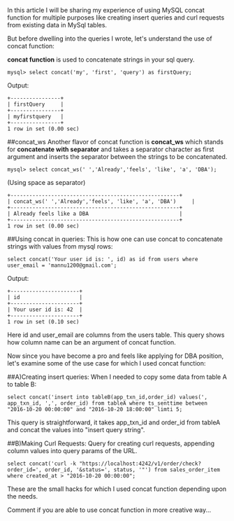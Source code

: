 In this article I will be sharing my experience of using MySQL concat function for multiple purposes like creating insert queries and curl requests from existing data in MySql tables.

But before dwelling into the queries I wrote, let's understand the use of concat function:


**concat function** is used to concatenate strings in your sql query. 

`mysql> select concat('my', 'first', 'query') as firstQuery;`

Output:

    +----------------+
    | firstQuery     |
    +----------------+
    | myfirstquery   |
    +----------------+
    1 row in set (0.00 sec)




##concat\_ws
Another flavor of concat function is **concat\_ws** which stands for **concatenate with separator** and takes a separator character as first argument and inserts the separator between the strings to be concatenated.

 
`mysql> select concat_ws(' ','Already','feels', 'like', 'a', 'DBA');`

(Using space as separator)

    +------------------------------------------------------+
    | concat_ws(' ','Already','feels', 'like', 'a', 'DBA')     |
    +------------------------------------------------------+
    | Already feels like a DBA                             |
    +------------------------------------------------------+
    1 row in set (0.00 sec)


##Using concat in queries:
This is how one can use concat to concatenate strings with values from mysql rows:

`select concat('Your user id is: ', id) as id from users where user_email = 'mannu1200@gmail.com';`

Output:
    
    +----------------------+
    | id                   |
    +----------------------+
    | Your user id is: 42  |
    +----------------------+
    1 row in set (0.10 sec)

Here id and user_email are columns from the users table. This query shows how column name can be an argument of concat function.

Now since you have become a pro and feels like applying for DBA position, let's examine some of the use case for which I used concat function:

##A)Creating insert queries:
When I needed to copy some data from table A to table B:

`select concat('insert into tableB(app_txn_id,order_id) values(', app_txn_id, ',', order_id) from tableA where ts_senttime between "2016-10-20 00:00:00" and "2016-10-20 18:00:00" limti 5;`

This query is straightforward, it takes app\_txn\_id and order\_id from tableA and concat the values into "insert query string".

##B)Making Curl Requests:
Query for creating curl requests, appending column values into query params of the URL.

`select concat('curl -k "https://localhost:4242/v1/order/check?order_id=', order_id, '&status=', status, '"') from sales_order_item where created_at > "2016-10-20 00:00:00";`

These are the small hacks for which I used concat function depending upon the needs.

Comment if you are able to use concat function in more creative way...
